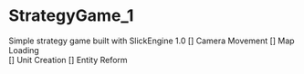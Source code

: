 # StrategyGame_1
Simple strategy game built with SlickEngine 1.0
[] Camera Movement
[] Map Loading  
[] Unit Creation
[] Entity Reform

